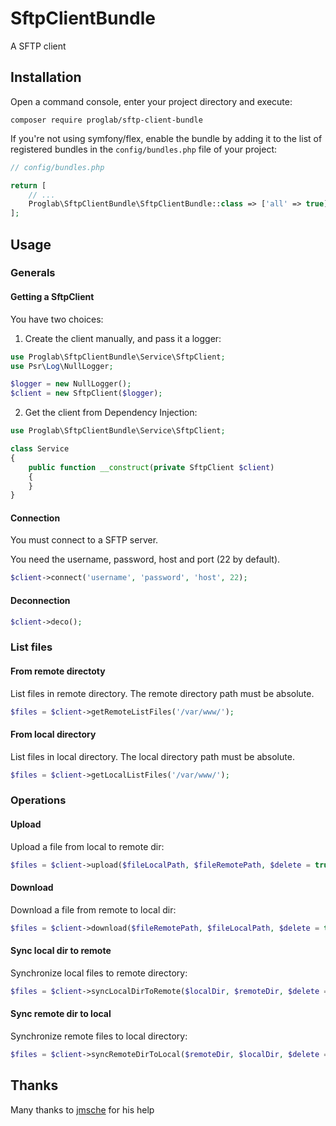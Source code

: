 SftpClientBundle
================

A SFTP client

Installation
------------

Open a command console, enter your project directory and execute:

```console
composer require proglab/sftp-client-bundle
```

If you're not using symfony/flex, enable the bundle by adding it to the list of registered bundles
in the `config/bundles.php` file of your project:

```php
// config/bundles.php

return [
    // ...
    Proglab\SftpClientBundle\SftpClientBundle::class => ['all' => true],
];
```

Usage
-----

### Generals

#### Getting a SftpClient

You have two choices:

1. Create the client manually, and pass it a logger:

```php
use Proglab\SftpClientBundle\Service\SftpClient;
use Psr\Log\NullLogger;

$logger = new NullLogger();
$client = new SftpClient($logger);
```

2. Get the client from Dependency Injection:

```php
use Proglab\SftpClientBundle\Service\SftpClient;

class Service
{
    public function __construct(private SftpClient $client)
    {
    }
}
```

#### Connection

You must connect to a SFTP server.

You need the username, password, host and port (22 by default).

```php
$client->connect('username', 'password', 'host', 22);
```

#### Deconnection

```php
$client->deco();
```

### List files

#### From remote directoty

List files in remote directory. The remote directory path must be absolute.

```php
$files = $client->getRemoteListFiles('/var/www/');
```

#### From local directory

List files in local directory. The local directory path must be absolute.

```php
$files = $client->getLocalListFiles('/var/www/');
```

### Operations

#### Upload

Upload a file from local to remote dir:

```php
$files = $client->upload($fileLocalPath, $fileRemotePath, $delete = true);
```

#### Download

Download a file from remote to local dir:

```php
$files = $client->download($fileRemotePath, $fileLocalPath, $delete = true);
```

#### Sync local dir to remote

Synchronize local files to remote directory:

```php
$files = $client->syncLocalDirToRemote($localDir, $remoteDir, $delete = true);
```

#### Sync remote dir to local

Synchronize remote files to local directory:

```php
$files = $client->syncRemoteDirToLocal($remoteDir, $localDir, $delete = true);
```

Thanks
------

Many thanks to [jmsche](https://github.com/jmsche) for his help